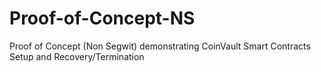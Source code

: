 # Proof-of-Concept-NS
Proof of Concept (Non Segwit) demonstrating CoinVault Smart Contracts Setup and Recovery/Termination
